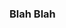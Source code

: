 <h3 align="left">Blah Blah</h3>
<!---
###  Hello World! <img width="30" src="https://camo.githubusercontent.com/e8e7b06ecf583bc040eb60e44eb5b8e0ecc5421320a92929ce21522dbc34c891/68747470733a2f2f6d656469612e67697068792e636f6d2f6d656469612f6876524a434c467a6361737252346961377a2f67697068792e676966">
<!---
 I'm **Aswin**, a passionate developer from India.
 <br>

<!---
![](https://aswinharish.in/icons/f.gif)

<h3 align="left">Interests</h3>
<ul>
    <li>Python</li>
    <li>Blockchain</li>
    <li>AI</li>
    <li>DeFi</li>
    <li>Web3</li>
</ul>

<br>
<h3 align="left">Connect with me:</h3>
<a href="https://discordapp.com/users/929700063595348009" target="_blank">
<img width="34px" src="https://aswinharish.in/icons/Discord.svg" alt="discord">
</a>
&nbsp;
<a href="https://twitter.com/aswinharish_" target="_blank">
<img width="34px" src="https://aswinharish.in/icons/Twitter.svg" alt="twitter">
</a>
&nbsp;
<a href="https://www.linkedin.com/in/aswinharish" target="_blank">
<img width="34px" src="https://aswinharish.in/icons/LinkedIn.svg" alt="linkedin">
</a>
&nbsp;
<a href="https://t.me/AswinHarish/" target="_blank">
<img width="34px" src="https://aswinharish.in/icons/Telegram.svg" alt="telegram" style="border-radius: 50px;" >
</a>


<br>
<br>


<h3 align="left">Languages and Tools:</h3>
<a href="https://www.python.org/">
    <img width="34px" src="https://aswinharish.in/icons/Python-Dark.svg"
        alt="python">
</a>
<!---
&nbsp;
<a href="https://reactjs.org/">
    <img width="34px" src="https://raw.githubusercontent.com/tandpfun/skill-icons/59059d9d1a2c092696dc66e00931cc1181a4ce1f/icons/React-Dark.svg"
        alt="react">
</a>

&nbsp;
<a href="https://devdocs.io/c/">
    <img width="34px" src="https://aswinharish.in/icons/C.svg"
        alt="c">
</a>
&nbsp;
<a href="https://www.java.com/">
    <img width="34px" src="https://aswinharish.in/icons/Java-Dark.svg"
        alt="Java">
</a>
&nbsp;
<a href="https://www.w3schools.com/html/">
    <img width="34px" src="https://aswinharish.in/icons/HTML.svg"
        alt="html">
</a>
&nbsp;
<a href="https://www.w3schools.com/css/">
    <img width="34px" src="https://aswinharish.in/icons/CSS.svg"
        alt="css">
</a>
&nbsp;
<a href="https://www.w3schools.com/js/">
    <img width="34px" src="https://aswinharish.in/icons/JavaScript.svg"
     alt="JavaScript">
</a>
&nbsp;
<a href="https://flask.palletsprojects.com/en/2.3.x/">
    <img width="34px" src="https://aswinharish.in/icons/Flask-Dark.svg"
        alt="flask">
</a>
&nbsp;
<a href="https://code.visualstudio.com/">
    <img width="34px" src="https://aswinharish.in/icons/VSCode-Dark.svg"
        alt="vs code">
</a>
&nbsp;
<a href="https://www.jetbrains.com/pycharm/">
    <img width="34px" src="https://aswinharish.in/icons/pycharm-icon.svg"
        alt="Pycharm">
</a>
&nbsp;
<a href="https://git-scm.com/">
    <img width="34px" src="https://aswinharish.in/icons/Git.svg"
        alt="git">
</a>
&nbsp;
<a href="https://www.linux.org/">
    <img width="34px" src="https://aswinharish.in/icons/Linux-Dark.svg"
        alt="linux">
</a>
&nbsp;


<br>
<br>
<a href="https://github.com/AswinHarish/">
  <img height="137px" src="https://github-readme-stats.vercel.app/api?username=AswinHarish&hide_border=true&hide_title=true&show_icons=true&theme=tokyonight"/>  
</a>

<a href="https://github.com/AswinHarish/">
  <img height="137px" src="https://github-readme-stats.vercel.app/api/top-langs/?username=AswinHarish&hide_border=true&hide_title=true&layout=compact&langs_count=4&icon_color=fff&theme=tokyonight" />
</a>

<br>
<br>
<br>
--->
